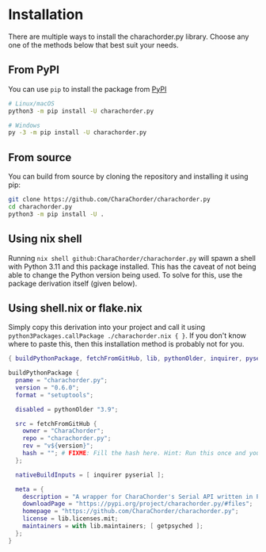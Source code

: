 # Installation

There are multiple ways to install the charachorder.py library. Choose any one of the methods below that best suit your needs.

## From PyPI

You can use `pip` to install the package from [PyPI](https://pypi.org/project/charachorder.py)

```sh
# Linux/macOS
python3 -m pip install -U charachorder.py

# Windows
py -3 -m pip install -U charachorder.py
```

## From source

You can build from source by cloning the repository and installing it using pip:

```sh
git clone https://github.com/CharaChorder/charachorder.py
cd charachorder.py
python3 -m pip install -U .
```

## Using nix shell

Running `nix shell github:CharaChorder/charachorder.py` will spawn a shell with Python 3.11 and this package installed. This has the caveat of not being able to change the Python version being used. To solve for this, use the package derivation itself (given below).

## Using shell.nix or flake.nix

Simply copy this derivation into your project and call it using `python3Packages.callPackage ./charachorder.nix { }`. If you don't know where to paste this, then this installation method is probably not for you.

```nix
{ buildPythonPackage, fetchFromGitHub, lib, pythonOlder, inquirer, pyserial }:

buildPythonPackage {
  pname = "charachorder.py";
  version = "0.6.0";
  format = "setuptools";

  disabled = pythonOlder "3.9";

  src = fetchFromGitHub {
    owner = "CharaChorder";
    repo = "charachorder.py";
    rev = "v${version}";
    hash = ""; # FIXME: Fill the hash here. Hint: Run this once and you will get the hash in the error
  };

  nativeBuildInputs = [ inquirer pyserial ];

  meta = {
    description = "A wrapper for CharaChorder's Serial API written in Python";
    downloadPage = "https://pypi.org/project/charachorder.py/#files";
    homepage = "https://github.com/CharaChorder/charachorder.py";
    license = lib.licenses.mit;
    maintainers = with lib.maintainers; [ getpsyched ];
  };
}
```
